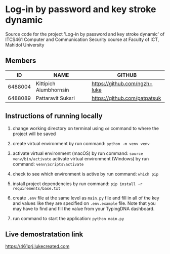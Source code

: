# Log-in by password and key stroke dynamic

Source code for the project 'Log-in by password and key stroke dynamic' of ITCS461 Computer and Communication Security course at Faculty of ICT, Mahidol University

## Members

| ID | NAME | GITHUB |
|----|------|--------|
| 6488004 | Kittipich Aiumbhornsin | <https://github.com/ngzh-luke> |
| 6488089 | Pattaravit Suksri | <https://github.com/patpatsuk> |

## Instructions of running locally

1. change working directory on terminal using `cd` command to where the project will be saved

2. create virtual environment by run command:
`python -m venv venv`

3. activate virtual environment (macOS) by run command:
`source venv/bin/activate`
activate virtual environment (Windows) by run command: `venv\Scripts\activate`

4. check to see which environment is active by run command: `which pip`

5. install project dependencies by run command:
`pip install -r requirements/base.txt`

6. create `.env` file at the same level as `main.py` file and fill in all of the key and values like they are specified on `.env.example` file. Note that you may have to find and fill the value from your TypingDNA dashboard.

7. run command to start the application:
`python main.py`

## Live demostratation link

<!-- - <https://comsecurityprj.lukecreated.com> -->
<https://461prj.lukecreated.com>

